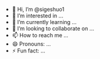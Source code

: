- 👋 Hi, I’m @sigeshuo1
- 👀 I’m interested in ...
- 🌱 I’m currently learning ...
- 💞️ I’m looking to collaborate on ...
- 📫 How to reach me ...
- 😄 Pronouns: ...
- ⚡ Fun fact: ...

<!---
sigeshuo/sigeshuo is a ✨ special ✨ repository because its `README.md` (this file) appears on your GitHub profile.
You can click the Preview link to take a look at your changes.
--->
